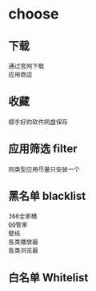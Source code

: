 # choose

## 下载
    通过官网下载
    应用商店
## 收藏
    顺手好的软件网盘保存

## 应用筛选 filter
    同类型应用尽量只安装一个

## 黑名单 blacklist
    360全家桶
    QQ管家
    壁纸
    各类播放器
    各类浏览器
## 白名单  Whitelist